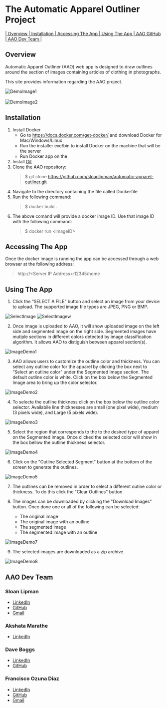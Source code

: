 # The Automatic Apparel Outliner Project
 |[ Overview ](#Overview)|[ Installation ](#Installation)|[ Accessing The App ](#Accessing-The-App)|[ Using The App ](#Using-The-App)|[ AAO GitHub ](https://github.com/sloanlipman/automatic-apparel-outliner)|[ AAO Dev Team ](#AAO-Dev-Team)|

## <a name="Overview">Overview</a>
Automatic Apparel Outliner (AAO) web app is designed to draw outlines around the section of images
containing articles of clothing in photographs.

This site provides information regarding the AAO project.

![DemoImage1](Capture1.PNG "demoImage1")
<br>
<br>
![DemoImage2](Capture2.PNG "demoImage2")

## <a name="Installation">Installation</a>
1. Install Docker
    * Go to https://docs.docker.com/get-docker/ and download Docker for Mac/Windows/Linux
    * Run the installer exe/bin to install Docker on the machine that will be the server
    * Run Docker app on the 
1. Install [Git](https://git-scm.com/downloads)
1. Clone the AAO repository:
    > $ git clone https://github.com/sloanlipman/automatic-apparel-outliner.git
1. Navigate to the directory containing the file called Dockerfile
1. Run the following command:
    > $ docker build .
1. The above comand will provide a docker image ID.  Use that image ID with the following command:
    > $ docker run \<imageID>

## <a name="Accessing-The-App">Accessing The App</a>
Once the docker image is running the app can be accessed through a web browser at the following address:

> http://\<Server IP Address>:12345/home

## <a name="Using-The-App">Using The App</a>

1. Click the “SELECT A FILE” button and select an image from your device to upload. The supported image file types are JPEG, PNG or BMP.

![SelectImage](SelectImage.PNG "SelectImage")
![SelectImagew](SelectImage2.PNG "SelectImage")

2. Once image is uploaded to AAO, it will show uploaded image on the left side and
segmented image on the right side. Segmented images have mutiple sections in different
colors detected by image classification algorithm. It allows AAO to distiguish between apparel section(s).

![ImageDemo1](ImageDemo1.PNG "Image Demo 1")

3. AAO allows users to customize the outline color and thickness. You can select any outline
color for the apparel by clicking the box next to “Select an outline color” under the Segmented
Image section. The default outline color is white.
Click on the box below the Segmented Image area to bring up the color selector.

![ImageDemo2](ImageDemo2.PNG "Image Demo 2")

4. To selecte the outline thickness click on the box below the outline color selector.  Availabile line thicknesses are small (one pixel wide), medium (3 pixels wide), and Large (5 pixels wide).

![ImageDemo3](ImageDemo3.PNG "Image Demo 3")

5. Select the region that corresponds to the to the desired type of apparel on the Segmented Image.  Once clicked the selected color will show in the box bellow the outline thickness selector.

![ImageDemo4](ImageDemo4.PNG "Image Demo 4")

6. Click on the "Outline Selected Segment" button at the bottom of the screen to generate the outlines.

![ImageDemo5](ImageDemo5.PNG "Image Demo 5")

7. The outlines can be removed in order to select a different outine color or thickness.  To do this click the "Clear Outlines" button.

8. The images can be downloaded by clicking the "Download Images" button.  Once done one or all of the following can be selected:
    * The original image
    * The original image with an outline
    * The segmented image
    * The segmented image with an outline

![ImageDemo7](ImageDemo7.PNG "Image Demo 7")

9. The selected images are downloaded as a zip archive.

![ImageDemo8](ImageDemo8.PNG "Image Demo 8")

## <a name="AAO-Dev-Team">AAO Dev Team</a>

### Sloan Lipman
* [LinkedIn](https://www.linkedin.com/in/sloan-lipman-b21b1626)
* [GitHub](https://github.com/sloanlipman)
* [Gmail](mailto:sloan.lipman@gmail.com)

### Akshata Marathe
* [LinkedIn](https://www.linkedin.com/in/akshata-marathe)

### Dave Boggs
* [LinkedIn](https://www.linkedin.com/in/daveboggs)
* [GitHub](https://github.com/dboggs0)

### Francisco Ozuna Diaz
* [LinkedIn](https://www.linkedin.com/in/francisco-ozuna)
* [GitHub](https://github.com/ciscojvr)
* [Gmail](mailto:cisco.ozuna@gmail.com)
